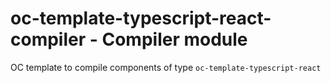 # oc-template-typescript-react-compiler - Compiler module

OC template to compile components of type `oc-template-typescript-react`
